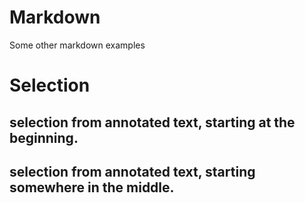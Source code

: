 # Markdown

Some other markdown examples

# Selection

## selection from annotated text, starting at the beginning.

<div id="annotated-text--markdown_1"></div>

## selection from annotated text, starting somewhere in the middle.

<div id="annotated-text--markdown_2"></div>

<script setup>
//
import { markdown_1 } from "@demo";

import { onMounted } from "vue";
import { clearAnnotatedTextCache} from "@ghentcdh/vue-component-annotated-text";

onMounted(()=> {
    clearAnnotatedTextCache();
    markdown_1('annotated-text--markdown_1', { start: 0, end: 423 },)
    markdown_1('annotated-text--markdown_2', { start: 412, end: 600 },)
});
</script>
